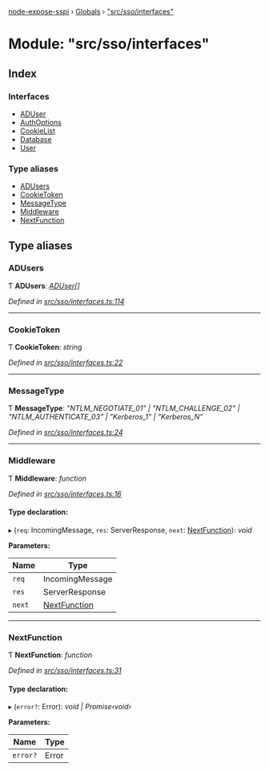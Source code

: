 [node-expose-sspi](../README.md) › [Globals](../globals.md) › ["src/sso/interfaces"](_src_sso_interfaces_.md)

# Module: "src/sso/interfaces"

## Index

### Interfaces

* [ADUser](../interfaces/_src_sso_interfaces_.aduser.md)
* [AuthOptions](../interfaces/_src_sso_interfaces_.authoptions.md)
* [CookieList](../interfaces/_src_sso_interfaces_.cookielist.md)
* [Database](../interfaces/_src_sso_interfaces_.database.md)
* [User](../interfaces/_src_sso_interfaces_.user.md)

### Type aliases

* [ADUsers](_src_sso_interfaces_.md#adusers)
* [CookieToken](_src_sso_interfaces_.md#cookietoken)
* [MessageType](_src_sso_interfaces_.md#messagetype)
* [Middleware](_src_sso_interfaces_.md#middleware)
* [NextFunction](_src_sso_interfaces_.md#nextfunction)

## Type aliases

###  ADUsers

Ƭ **ADUsers**: *[ADUser](../interfaces/_src_sso_interfaces_.aduser.md)[]*

*Defined in [src/sso/interfaces.ts:114](https://github.com/jlguenego/node-expose-sspi/blob/8286242/src/sso/interfaces.ts#L114)*

___

###  CookieToken

Ƭ **CookieToken**: *string*

*Defined in [src/sso/interfaces.ts:22](https://github.com/jlguenego/node-expose-sspi/blob/8286242/src/sso/interfaces.ts#L22)*

___

###  MessageType

Ƭ **MessageType**: *"NTLM_NEGOTIATE_01" | "NTLM_CHALLENGE_02" | "NTLM_AUTHENTICATE_03" | "Kerberos_1" | "Kerberos_N"*

*Defined in [src/sso/interfaces.ts:24](https://github.com/jlguenego/node-expose-sspi/blob/8286242/src/sso/interfaces.ts#L24)*

___

###  Middleware

Ƭ **Middleware**: *function*

*Defined in [src/sso/interfaces.ts:16](https://github.com/jlguenego/node-expose-sspi/blob/8286242/src/sso/interfaces.ts#L16)*

#### Type declaration:

▸ (`req`: IncomingMessage, `res`: ServerResponse, `next`: [NextFunction](_src_sso_interfaces_.md#nextfunction)): *void*

**Parameters:**

Name | Type |
------ | ------ |
`req` | IncomingMessage |
`res` | ServerResponse |
`next` | [NextFunction](_src_sso_interfaces_.md#nextfunction) |

___

###  NextFunction

Ƭ **NextFunction**: *function*

*Defined in [src/sso/interfaces.ts:31](https://github.com/jlguenego/node-expose-sspi/blob/8286242/src/sso/interfaces.ts#L31)*

#### Type declaration:

▸ (`error?`: Error): *void | Promise‹void›*

**Parameters:**

Name | Type |
------ | ------ |
`error?` | Error |
